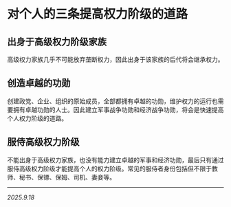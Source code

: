 # 对个人的三条提高权力阶级的道路

## 出身于高级权力阶级家族

高级权力家族几乎不可能放弃垄断权力，因此出身于该家族的后代将会继承权力。

## 创造卓越的功勋

创建政党、企业、组织的原始成员，全部都拥有卓越的功勋，维护权力的运行也需要拥有卓越功勋的人士。因此建立军事战争功勋和经济战争功勋，将会是快速提高个人权力阶级的道路。

## 服侍高级权力阶级

不能出身于高级权力家族，也没有能力建立卓越的军事和经济功勋，最后只有通过服侍高级权力阶级才能提高个人的权力阶级。常见的服侍者身份包括但不限于教师、秘书、保镖、保姆、司机、妻妾等。

---

*2025.9.18*

